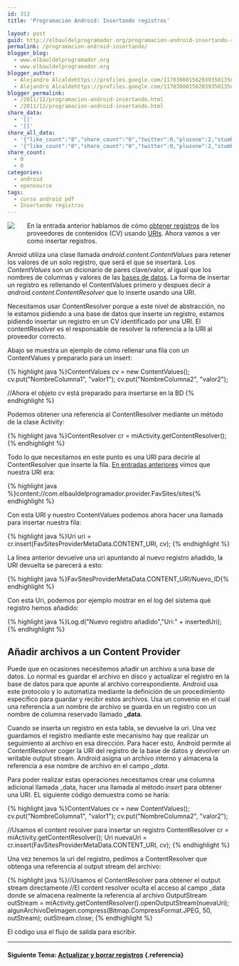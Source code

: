 ```yaml
---
id: 313
title: 'Programación Android: Insertando registros'

layout: post
guid: http://elbauldelprogramador.org/programacion-android-insertando-registros/
permalink: /programacion-android-insertando/
blogger_blog:
  - www.elbauldelprogramador.org
  - www.elbauldelprogramador.org
blogger_author:
  - Alejandro Alcaldehttps://profiles.google.com/117030001562039350135noreply@blogger.com
  - Alejandro Alcaldehttps://profiles.google.com/117030001562039350135noreply@blogger.com
blogger_permalink:
  - /2011/12/programacion-android-insertando.html
  - /2011/12/programacion-android-insertando.html
share_data:
  - '[]'
  - '[]'
share_all_data:
  - '{"like_count":"0","share_count":"0","twitter":0,"plusone":2,"stumble":0,"pinit":0,"count":2,"time":1333551762}'
  - '{"like_count":"0","share_count":"0","twitter":0,"plusone":2,"stumble":0,"pinit":0,"count":2,"time":1333551762}'
share_count:
  - 0
  - 0
categories:
  - android
  - opensource
tags:
  - curso android pdf
  - Insertando registros
---
```

<div class="separator" style="clear: both; text-align: center;">
  <a href="http://elbauldelprogramador.com/content/uploads/2013/07/iconoAndroid.png" imageanchor="1" style="clear:left; float:left;margin-right:1em; margin-bottom:1em"><img border="0" src="http://elbauldelprogramador.com/content/uploads/2013/07/iconoAndroid.png" style="clear:left; float:left;margin-right:1em; margin-bottom:1em" /></a>
</div>

En la entrada anterior hablamos de cómo [obtener regístros][1] de los proveedores de contenidos (CV) usando [URIs][2]. Ahora vamos a ver como insertar registros.

Anroid utiliza una clase llamada *android.content.ContentValues* para retener los valores de un solo registro, que será el que se insertará. Los *ContentValues* son un dicionario de pares clave/valor, al igual que los nombres de columnas y valores de las [bases de datos][3]. La forma de insertar un registro es rellenando el ContentValues primero y despues decir a *android.content.ContentResolver* que lo inserte usando una URI.

<p class="alert">
  Necesitamos usar ContentResolver porque a este nivel de abstracción, no le estamos pidiendo a una base de datos que inserte un registro, estamos pidiendo insertar un registro en un CV identificado por una URI. El contentResolver es el responsable de resolver la referencia a la URI al proveedor correcto.
</p>

Abajo se muestra un ejemplo de cómo rellenar una fila con un ContentValues y prepararlo para un insert:

  
<!--more-->

{% highlight java %}ContentValues cv = new ContentValues();
cv.put("NombreColumna1", "valor1");
cv.put("NombreColumna2", "valor2");

//Ahora el objeto cv está preparado para insertarse en la BD
{% endhighlight %}

Podemos obtener una referencia al ContentResolver mediante un método de la clase Activity:

{% highlight java %}ContentResolver cr = miActivity.getContentResolver();
{% endhighlight %}

Todo lo que necesitamos en este punto es una URI para decirle al ContentResolver que inserte la fila. [En entradas anteriores][4] vimos que nuestra URI era:

{% highlight java %}content://com.elbauldelprogramador.provider.FavSites/sites{% endhighlight %}

Con esta URI y nuestro ContentValues podemos ahora hacer una llamada para insertar nuestra fila:

{% highlight java %}Uri uri = cr.insert(FavSitesProviderMetaData.CONTENT_URI, cv);
{% endhighlight %}

La línea anterior devuelve una uri apuntando al nuevo registro añadido, la URI devuelta se parecerá a esto:

{% highlight java %}FavSitesProviderMetaData.CONTENT_URI/Nuevo_ID{% endhighlight %}

Con esta Uri, podemos por ejemplo mostrar en el log del sistema qué registro hemos añadido:

{% highlight java %}Log.d("Nuevo registro añadido","Uri:" + insertedUri);
{% endhighlight %}

## Añadir archivos a un Content Provider

Puede que en ocasiones necesitemos añadir un archivo a una base de datos. Lo normal es guardar el archivo en disco y actualizar el registro en la base de datos para que apunte al archivo correspondiente. Android usa este protocolo y lo automatiza mediante la definición de un procedimiento específico para guardar y recibir estos archivos. Usa un convenio en el cual una referencia a un nombre de archivo se guarda en un registro con un nombre de columna reservado llamado **_data**.

Cuando se inserta un registro en esta tabla, se devuelve la uri. Una vez guardamos el registro mediante este mecanismo hay que realizar un seguimiento al archivo en esa dirección. Para hacer esto, Android permite al ContentResolver coger la URI del registro de la base de datos y devolver un writable output stream. Android asigna un archivo interno y almacena la referencia a ese nombre de archivo en el campo *_data.*

Para poder realizar estas operaciones necesitamos crear una columna adicional llamada _data, hacer una llamada al método *insert* para obtener una URI. EL siguiente código demuestra como se haría:

{% highlight java %}ContentValues cv = new ContentValues();
cv.put("NombreColumna1", "valor1");
cv.put("NombreColumna2", "valor2");

//Usamos el content resolver para insertar un registro
ContentResolver cr = miActivity.getContentResolver();
Uri nuevaUri = cr.insert(FavSitesProviderMetaData.CONTENT_URI, cv);
{% endhighlight %}

Una vez tenemos la uri del registro, pedimos a ContentResolver que obtenga una referencia al output stream del archivo:

{% highlight java %}//Usamos el ContentResolver para obtener  el output stream directamente
//El content resolver oculta el acceso al campo _data donde se almacena realmente la referencia al archivo
OutputStream outStream = miActivity.getContentResolver().openOutputStream(nuevaUri);
algunArchivoDeImagen.compress(Bitmap.CompressFormat.JPEG, 50, outStream);
outStream.close;
{% endhighlight %}

El código usa el flujo de salida para escribir.

* * *

#### Siguiente Tema: [Actualizar y borrar registros][5] {.referencia}





 [1]: /2011/12/programacion-android-usando-la-clausula.html
 [2]: /2011/11/programacion-android-proveedores-de.html
 [3]: /p/bases-de-datos.html
 [4]: /2011/11/programacion-android-arquitectura-de.html
 [5]: /programacion-android-actualizar-y/